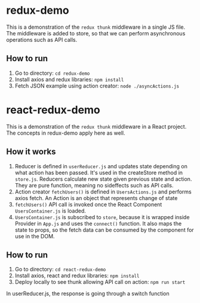 # redux-demo
This is a demonstration of the `redux thunk` middleware in a single JS file. The middleware is added to store, so that we can perform asynchronous operations such as API calls.

## How to run
1. Go to directory: `cd redux-demo`
1. Install axios and redux libraries: `npm install`
2. Fetch JSON example using action creator: `node ./asyncActions.js`

# react-redux-demo
This is a demonstration of the `redux thunk` middleware in a React project. The concepts in  redux-demo apply here as well.

## How it works
1. Reducer is defined in `userReducer.js` and updates state depending on what action has been passed. It's used in the createStore method in `store.js`. Reducers calculate new state given previous state and action. They are pure function, meaning no sideffects such as API calls.
2. Action creator `fetchUsers()` is defined in `UsersActions.js` and performs axios fetch. An Action is an object that represents change of state
3. `fetchUsers()` API call is invoked once the React Component `UsersContainer.js` is loaded.
4. `UsersContainer.js` is subscribed to `store`, because it is wrapped inside Provider in `App.js` and uses the `connect()` function. It also maps the state to props, so the fetch data can be consumed by the component for use in the DOM.

## How to run
1. Go to directory: `cd react-redux-demo`
1. Install axios, react and redux libraries: `npm install`
2. Deploy locally to see thunk allowing API call on action: `npm run start`

In userReducer.js, the response is going through a switch function